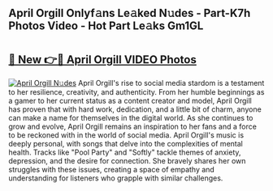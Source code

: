 ## April Orgill Onlyf𝚊ns Le𝚊ked N𝚞des - Part-K7h Photos Video - Hot Part Le𝚊ks Gm1GL

# <h2><a href="http://ab68597.deff.icu/?id=April+Orgill">🔗 New 👉🔴 April Orgill VIDEO Photos</a></h2>

[![April Orgill N𝚞des](https://i.imgur.com/rIISA9y.gif)](http://ab68597.deff.icu/?id=April+Orgill)
April Orgill's rise to social media stardom is a testament to her resilience, creativity, and authenticity. From her humble beginnings as a gamer to her current status as a content creator and model, April Orgill has proven that with hard work, dedication, and a little bit of charm, anyone can make a name for themselves in the digital world. As she continues to grow and evolve, April Orgill remains an inspiration to her fans and a force to be reckoned with in the world of social media. April Orgill's music is deeply personal, with songs that delve into the complexities of mental health. Tracks like "Pool Party" and "Softly" tackle themes of anxiety, depression, and the desire for connection. She bravely shares her own struggles with these issues, creating a space of empathy and understanding for listeners who grapple with similar challenges.
